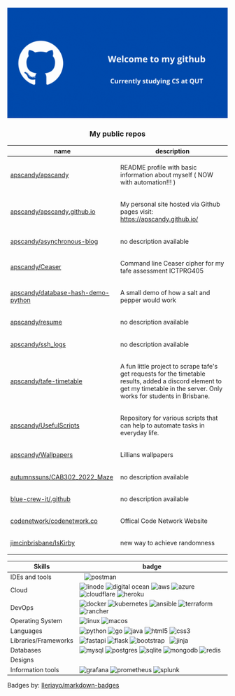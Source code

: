 <div class="image" align="center">
<br>
<img src="images/main.gif" alt="header"/>
</div>

<!-- auto -->
<div class="github-api-template" align="center">
<h3>My public repos</h3>
<table>
<thead>
<th>name</th>
<th>description</th>
</thead>
<tbody>

<tr>
<td>
<a href="https://github.com/apscandy/apscandy">apscandy/apscandy</a>
</td>
<td>

README profile with basic information about myself ( NOW with automation!!! )


<tr>
<td>
<a href="https://github.com/apscandy/apscandy.github.io">apscandy/apscandy.github.io</a>
</td>
<td>

My personal site hosted via Github pages visit: https://apscandy.github.io/


<tr>
<td>
<a href="https://github.com/apscandy/asynchronous-blog">apscandy/asynchronous-blog</a>
</td>
<td>

no description available


<tr>
<td>
<a href="https://github.com/apscandy/Ceaser">apscandy/Ceaser</a>
</td>
<td>

Command line Ceaser cipher for my tafe assessment ICTPRG405


<tr>
<td>
<a href="https://github.com/apscandy/database-hash-demo-python">apscandy/database-hash-demo-python</a>
</td>
<td>

A small demo of how a salt and pepper would work


<tr>
<td>
<a href="https://github.com/apscandy/resume">apscandy/resume</a>
</td>
<td>

no description available


<tr>
<td>
<a href="https://github.com/apscandy/ssh_logs">apscandy/ssh_logs</a>
</td>
<td>

no description available


<tr>
<td>
<a href="https://github.com/apscandy/tafe-timetable">apscandy/tafe-timetable</a>
</td>
<td>

A fun little project to scrape tafe's get requests for the timetable results, added a discord element to get my timetable in the server. Only works for students in Brisbane. 


<tr>
<td>
<a href="https://github.com/apscandy/UsefulScripts">apscandy/UsefulScripts</a>
</td>
<td>

Repository for various scripts that can help to automate tasks in everyday life.


<tr>
<td>
<a href="https://github.com/apscandy/Wallpapers">apscandy/Wallpapers</a>
</td>
<td>

Lillians wallpapers 


<tr>
<td>
<a href="https://github.com/autumnssuns/CAB302_2022_Maze">autumnssuns/CAB302_2022_Maze</a>
</td>
<td>

no description available


<tr>
<td>
<a href="https://github.com/blue-crew-it/.github">blue-crew-it/.github</a>
</td>
<td>

no description available


<tr>
<td>
<a href="https://github.com/codenetwork/codenetwork.co">codenetwork/codenetwork.co</a>
</td>
<td>

Offical Code Network Website


<tr>
<td>
<a href="https://github.com/jimcinbrisbane/IsKirby">jimcinbrisbane/IsKirby</a>
</td>
<td>

new way to achieve randomness


</tbody>
</table>
</div>
<!-- end auto -->
<table>
    <thead>
        <th>
            Skills
        </th>
        <th>
            badge
        </th>
    </thead>
    <tbody>
        <tr>
            <td>
                IDEs and tools
            </td>
            <td>
                <img src="https://img.shields.io/badge/NeoVim-%2357A143.svg?&style=for-the-badge&logo=neovim&logoColor=white" alt="">
                <img src="https://img.shields.io/badge/Visual%20Studio%20Code-0078d7.svg?style=for-the-badge&logo=visual-studio-code&logoColor=white" alt="">
                <img src="https://img.shields.io/badge/Insomnia-black?style=for-the-badge&logo=insomnia&logoColor=5849BE" alt="">
                <img src="https://img.shields.io/badge/Postman-FF6C37?style=for-the-badge&logo=postman&logoColor=white" alt="postman">
            </td>
        </tr>
        <tr>
            <td>
                Cloud
            </td>
            <td>
                <img src="https://img.shields.io/badge/linode-00A95C?style=for-the-badge&logo=linode&logoColor=white" alt="linode">
                <img src="https://img.shields.io/badge/DigitalOcean-%230167ff.svg?style=for-the-badge&logo=digitalOcean&logoColor=white" alt="digital ocean">
                <img src="https://img.shields.io/badge/AWS-%23FF9900.svg?style=for-the-badge&logo=amazon-aws&logoColor=white" alt="aws">
                <img src="https://img.shields.io/badge/azure-%230072C6.svg?style=for-the-badge&logo=microsoftazure&logoColor=white" alt="azure">
                <img src="https://img.shields.io/badge/Cloudflare-F38020?style=for-the-badge&logo=Cloudflare&logoColor=white" alt="cloudflare">
                <img src="https://img.shields.io/badge/heroku-%23430098.svg?style=for-the-badge&logo=heroku&logoColor=white" alt="heroku">
            </td>
        </tr>
        <tr>
            <td>
                DevOps
            </td>
            <td>
                <img src="https://img.shields.io/badge/docker-%230db7ed.svg?style=for-the-badge&logo=docker&logoColor=white" alt="docker">
                <img src="https://img.shields.io/badge/kubernetes-%23326ce5.svg?style=for-the-badge&logo=kubernetes&logoColor=white" alt="kubernetes">
                <img src="https://img.shields.io/badge/ansible-%231A1918.svg?style=for-the-badge&logo=ansible&logoColor=white" alt="ansible">
                <img src="https://img.shields.io/badge/terraform-%235835CC.svg?style=for-the-badge&logo=terraform&logoColor=white" alt="terraform">
                <img src="https://img.shields.io/badge/rancher-%230075A8.svg?style=for-the-badge&logo=rancher&logoColor=white" alt="rancher">
                <img src="https://img.shields.io/badge/github%20actions-%232671E5.svg?style=for-the-badge&logo=githubactions&logoColor=white" alt="">
            </td>
        </tr>
        <tr>
            <td>
                Operating System
            </td>
            <td>
                <img src="https://img.shields.io/badge/Linux-FCC624?style=for-the-badge&logo=linux&logoColor=black" alt="linux">
                <img src="https://img.shields.io/badge/mac%20os-000000?style=for-the-badge&logo=macos&logoColor=F0F0F0" alt="macos">
            </td>
        </tr>
        <tr>
            <td>
                Languages
            </td>
            <td>
                <img src="https://img.shields.io/badge/python-3670A0?style=for-the-badge&logo=python&logoColor=ffdd54" alt="python">
                <img src="https://img.shields.io/badge/go-%2300ADD8.svg?style=for-the-badge&logo=go&logoColor=white" alt="go">
                <img src="https://img.shields.io/badge/java-%23ED8B00.svg?style=for-the-badge&logo=java&logoColor=white" alt="java">
                <img src="https://img.shields.io/badge/html5-%23E34F26.svg?style=for-the-badge&logo=html5&logoColor=white" alt="html5">
                <img src="https://img.shields.io/badge/css3-%231572B6.svg?style=for-the-badge&logo=css3&logoColor=white" alt="css3">
            </td>
        </tr>
        <tr>
            <td>
                Libraries/Frameworks
            </td>
            <td>
                <img src="https://img.shields.io/badge/FastAPI-005571?style=for-the-badge&logo=fastapi" alt="fastapi"/>
                <img src="https://img.shields.io/badge/flask-%23000.svg?style=for-the-badge&logo=flask&logoColor=white" alt="flask"/>
                <img src="https://img.shields.io/badge/bootstrap-%23563D7C.svg?style=for-the-badge&logo=bootstrap&logoColor=white" alt="bootstrap">
                <img src="https://img.shields.io/badge/tailwindcss-%2338B2AC.svg?style=for-the-badge&logo=tailwind-css&logoColor=white" alt="">
                <img src="https://img.shields.io/badge/django-%23092E20.svg?style=for-the-badge&logo=django&logoColor=white" alt="">
                <img src="https://img.shields.io/badge/jinja-white.svg?style=for-the-badge&logo=jinja&logoColor=black" alt="jinja">
            </td>
        </tr>
        <tr>
            <td>
                Databases
            </td>
            <td>
                <img src="https://img.shields.io/badge/mysql-%2300f.svg?style=for-the-badge&logo=mysql&logoColor=white" alt="mysql">
                <img src="https://img.shields.io/badge/postgres-%23316192.svg?style=for-the-badge&logo=postgresql&logoColor=whitee" alt="postgres">
                <img src="https://img.shields.io/badge/sqlite-%2307405e.svg?style=for-the-badge&logo=sqlite&logoColor=white" alt="sqlite">
                <img src="https://img.shields.io/badge/MongoDB-%234ea94b.svg?style=for-the-badge&logo=mongodb&logoColor=white" alt="mongodb">
                <img src="https://img.shields.io/badge/redis-%23DD0031.svg?style=for-the-badge&logo=redis&logoColor=white" alt="redis">
            </td>
        </tr>
        <tr>
            <td>
                Designs
            </td>
            <td>
                <img src="https://img.shields.io/badge/Canva-%2300C4CC.svg?style=for-the-badge&logo=Canva&logoColor=white" alt="">
                <img src="https://img.shields.io/badge/figma-%23F24E1E.svg?style=for-the-badge&logo=figma&logoColor=white" alt="">
            </td>
        </tr>
        <tr>
            <td>
                Information tools
            </td>
            <td>
                <img src="https://img.shields.io/badge/grafana-%23F46800.svg?style=for-the-badge&logo=grafana&logoColor=white" alt="grafana">
                <img src="https://img.shields.io/badge/Prometheus-E6522C?style=for-the-badge&logo=Prometheus&logoColor=white" alt="prometheus">
                <img src="https://img.shields.io/badge/splunk-%23000000.svg?style=for-the-badge&logo=splunk&logoColor=white" alt="splunk">
            </td>
        </tr>
    </tbody>
</table>
<p>Badges by: <a href="https://github.com/Ileriayo/markdown-badges">Ileriayo/markdown-badges</a></p>